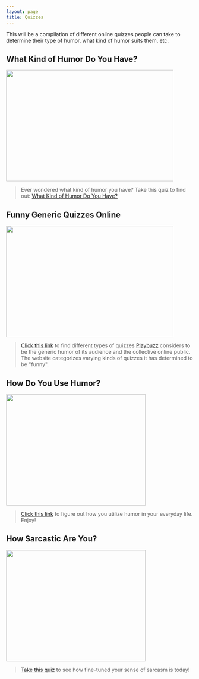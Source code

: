 ```yaml
---
layout: page
title: Quizzes
---
```


<p class="message">
  This will be a compilation of different online quizzes people can take to determine their type of humor, what kind of humor suits them, etc.
</p>

## What Kind of Humor Do You Have?
<a href="https://www.playbuzz.com/monikasymonds10/what-kind-of-humor-are-you"><img src="https://actamu.github.io/laughing-aggies/public/images/humor_quiz.png" height="300" width="450" ></a>
> Ever wondered what kind of humor you have? Take this quiz to find out: [What Kind of Humor Do You Have?](https://www.playbuzz.com/monikasymonds10/what-kind-of-humor-are-you)

## Funny Generic Quizzes Online
<a href="https://www.playbuzz.com/Funny"><img src="https://actamu.github.io/laughing-aggies/public/images/quiz-time.png" height="300" width="450" ></a>
> [Click this link](https://www.playbuzz.com/Funny) to find different types of quizzes [Playbuzz](https://www.playbuzz.com/) considers to be the generic humor of its audience and the collective online public. The website categorizes varying kinds of quizzes it has determined to be "funny".

## How Do You Use Humor?
<a href="https://www.psychologytoday.com/articles/200607/how-do-you-use-humor"><img src="https://actamu.github.io/laughing-aggies/public/images/dogs-and-partyhats.jpg" height="300" width="375" ></a>
> [Click this link](https://www.psychologytoday.com/articles/200607/how-do-you-use-humor) to figure out how you utilize humor in your everyday life. Enjoy!

## How Sarcastic Are You?
<a href="http://www.bbcamerica.com/anglophenia/2014/03/personality-quiz-sarcastic"><img src="https://actamu.github.io/laughing-aggies/public/images/dogs-and-partyhats.jpg" height="300" width="375" ></a>
> [Take this quiz](http://www.bbcamerica.com/anglophenia/2014/03/personality-quiz-sarcastic) to see how fine-tuned your sense of sarcasm is today!
